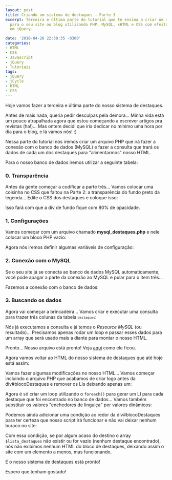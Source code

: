```yaml
---
layout: post
title: Criando um sistema de destaques – Parte 3
excerpt: Terceira e última parte do tutorial que te ensina a criar um sistema de destaques
  para o seu site ou blog utilizando PHP, MySQL, xHTML e CSS com efeitos de transição
  em jQuery.

date: '2010-04-26 22:30:35 -0300'
categories:
- HTML
- CSS
- Javascript
- jQuery
- Tutoriais
tags:
- jQuery
- jCycle
- HTML
- CSS
---
```

Hoje vamos fazer a terceira e última parte do nosso sistema de destaques.

Antes de mais nada, queria pedir desculpas pela demora... Minha vida está um pouco atrapalhada agora que estou começando a escrever artigos pra revistas (ha!)... Mas ontem decidi que iria dedicar no mínimo uma hora por dia para o blog, e lá vamos nós! :)

Nessa parte do tutorial nós iremos criar um arquivo PHP que irá fazer a conexão com o banco de dados (MySQL) e fazer a consulta que trará os dados de cada um dos destaques para "alimentarmos" nosso HTML.

Para o nosso banco de dados iremos utilizar a seguinte tabela:


<div data-gist-id="f760f3e992ae7060475c" data-gist-show-loading="false"></div>

### 0. Transparência
Antes da gente começar a codificar a parte três... Vamos colocar uma coisinha no CSS que faltou na Parte 2: a transparência do fundo preto da legenda... Edite o CSS dos destaques e coloque isso:


<div data-gist-id="80b593321a4e1e9287a4" data-gist-show-loading="false"></div>

Isso fará com que a div de fundo fique com 80% de opacidade.

### 1. Configurações
Vamos começar com um arquivo chamado <strong>mysql_destaques.php</strong> e nele colocar um bloco PHP vazio:


<div data-gist-id="76282b82e6202af893a7" data-gist-show-loading="false"></div>

Agora nós iremos definir algumas variáveis de configuração:


<div data-gist-id="f9e8f2f57611e6d0ba70" data-gist-show-loading="false"></div>

### 2. Conexão com o MySQL
Se o seu site já se conecta ao banco de dados MySQL automaticamente, você pode apagar a parte da conexão ao MySQL e pular para o item três...

Fazemos a conexão com o banco de dados:


<div data-gist-id="3e7cb12d769c1e920513" data-gist-show-loading="false"></div>

### 3. Buscando os dados
Agora vai começar a brincadeira... Vamos criar e executar uma consulta para trazer três colunas da tabela <code>`destaques`</code>:

<div data-gist-id="8b090d13ea2a262f4bd0" data-gist-show-loading="false"></div>

Nós já executamos a consulta e já temos o <em>Resource MySQL</em> (ou resultado)... Precisamos apenas rodar um loop e passar esses dados para um array que será usado mais a diante para montar o nosso HTML.


<div data-gist-id="545a526f56bedae3d4f7" data-gist-show-loading="false"></div>

Pronto... Nosso arquivo está pronto! Veja [aqui](/exemplos/destaque/mysql_destaques.phps) como ele ficou.

Agora vamos voltar ao HTML do nosso sistema de destaques que até hoje está assim:


<div data-gist-id="52c6bc715e28cd880084" data-gist-show-loading="false"></div>

Vamos fazer algumas modificações no nosso HTML... Vamos começar incluindo o arquivo PHP que acabamos de criar logo antes da div#blocoDestaques e remover os LIs deixando apenas um:


<div data-gist-id="3853873da0a8277a8cce" data-gist-show-loading="false"></div>

Agora é só criar um loop utilizando o <code>foreach()</code> para gerar um LI para cada destaque que foi encontrado no banco de dados... Vamos também substituir os valores "enchedores de linguiça" por valores dinâmicos:


<div data-gist-id="8f284e7eb7a92835b214" data-gist-show-loading="false"></div>

Podemos ainda adicionar uma condição ao redor da div#blocoDestaques para ter certeza que nosso script irá funcionar e não vai deixar nenhum buraco no site:


<div data-gist-id="c72033e8ab448e74ff52" data-gist-show-loading="false"></div>

Com essa condição, se por algum acaso do destino o array <code>$lista_destaques</code> não existir ou for vazio (nenhum destaque encontrado), nós não exibimos nenhum HTML do bloco de destaques, deixando assim o site com um elemento a menos, mas funcionando.

E o nosso sistema de destaques está pronto!

Espero que tenham gostado!

